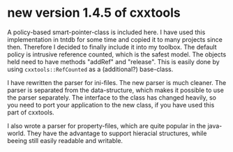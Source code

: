 new version 1.4.5 of cxxtools
=============================

A policy-based smart-pointer-class is included here. I have used this implementation
in tntdb for some time and copied it to many projects since then. Therefore I decided
to finally include it into my toolbox. The default policy is intrusive reference counted,
which is the safest model. The objects held need to have methods "addRef" and "release".
This is easily done by using `cxxtools::RefCounted` as a (additional?) base-class.

I have rewritten the parser for ini-files. The new parser is much cleaner. The
parser is separated from the data-structure, which makes it possible to use the
parser separately. The interface to the class has changed heavily, so you need to
port your application to the new class, if you have used this part of cxxtools.

I also wrote a parser for property-files, which are quite popular in the java-world.
They have the advantage to support hieracial structures, while beeing still easily
readable and writable.

